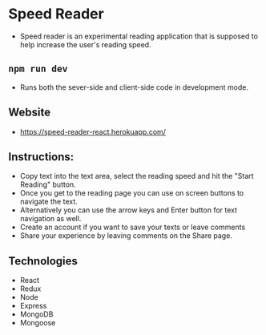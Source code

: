 # Speed Reader
- Speed reader is an experimental reading application that is supposed to help increase the user's reading speed.

## `npm run dev`
- Runs both the sever-side and client-side code in development mode.

## Website
- https://speed-reader-react.herokuapp.com/

## Instructions:
- Copy text into the text area, select the reading speed and hit the "Start Reading" button.
- Once you get to the reading page you can use on screen buttons to navigate the text.
- Alternatively you can use the arrow keys and Enter button for text navigation as well.
- Create an account if you want to save your texts or leave comments
- Share your experience by leaving comments on the Share page.

## Technologies 
- React 
- Redux
- Node
- Express
- MongoDB
- Mongoose